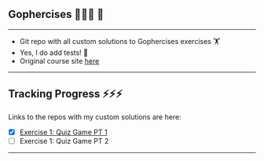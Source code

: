 ##  Gophercises 🏋🏻‍♀️ 🎉
---

- Git repo with all custom solutions to Gophercises exercises 🏋
- Yes, I do add tests! 🧡
- Original course site [here](https://gophercises.com/)

---
## Tracking Progress ⚡⚡⚡

Links to the repos with my custom solutions are here:

- [x] [Exercise 1: Quiz Game PT 1](https://github.com/rachelwritingcode/quiz-game)
- [ ] Exercise 1: Quiz Game PT 2

---
